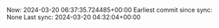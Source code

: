 Now: 2024-03-20 06:37:35.724485+00:00 Earliest commit since sync: None Last sync: 2024-03-20 04:32:04+00:00
